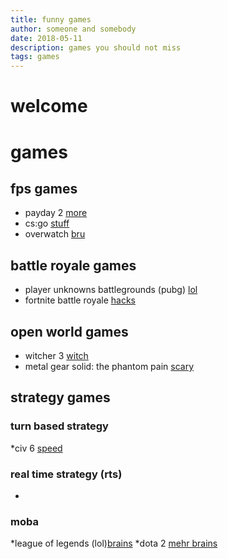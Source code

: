 ```yaml
---
title: funny games
author: someone and somebody
date: 2018-05-11
description: games you should not miss
tags: games
---
```


# welcome

# games

## fps games

* payday 2 [more](https://en.m.wikipedia.org/wiki/Payday_2)
* cs:go [stuff](https://m.youtube.com/watch?v=szzPBXxx2rI)
* overwatch [bru](https://www.google.de/search?q=overwatch&ie=UTF-8&oe=UTF-8&hl=en-de&client=safari#imgrc=S3TMhds1_IKhRM:)

## battle royale games

* player unknowns battlegrounds (pubg) [lol](https://m.youtube.com/watch?v=OtOci3MCa1Q)
* fortnite battle royale [hacks](https://m.youtube.com/watch?v=TkJBKnHWTDM)

## open world games
* witcher 3 [witch](http://thewitcher.com/en/witcher3)
* metal gear solid: the phantom pain [scary](https://m.youtube.com/watch?v=clV3iKNc0XU)

## strategy games 

### turn based strategy 

*civ 6 [speed](https://m.youtube.com/watch?v=QWHMl6UXw1Y)

### real time strategy  (rts)

*

### moba

*league of legends (lol)[brains](https://m.youtube.com/watch?v=AeLoAXE8h_s)
*dota 2 [mehr brains](https://m.youtube.com/watch?v=xdqIKeeGeBw)
